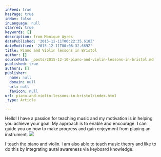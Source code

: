 ```yaml
---
inFeed: true
hasPage: true
inNav: false
inLanguage: null
starred: true
keywords: []
description: from Monique Ayres
datePublished: '2015-12-11T00:22:35.618Z'
dateModified: '2015-12-11T00:08:32.669Z'
title: Piano and Violin lessons in Bristol
author: []
sourcePath: _posts/2015-12-10-piano-and-violin-lessons-in-bristol.md
published: true
authors: []
publisher:
  name: null
  domain: null
  url: null
  favicon: null
url: piano-and-violin-lessons-in-bristol/index.html
_type: Article

---
```

Hello! I have a passion for teaching music and my motivation is in helping you achieve your goal. My approach is to enable and encourage. I can guide you on how to make progress and gain enjoyment from playing an instrument.
![](https://s3-us-west-2.amazonaws.com/the-grid-img/p/760cc5418f1e8eaa98d30f38edf9a868451c61dc.jpg)

I teach the piano and violin. I am also able to teach music theory and like to do this by integrating aural awareness via keyboard knowledge.